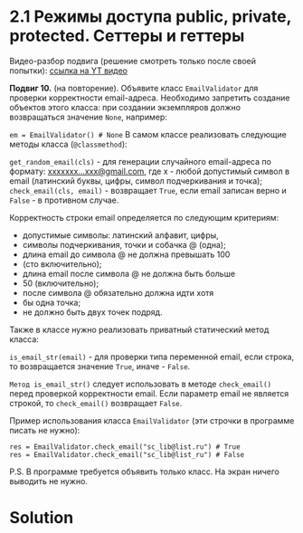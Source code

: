 # 2.1 Режимы доступа public, private, protected. Сеттеры и геттеры

Видео-разбор подвига (решение смотреть только после
своей попытки): [ссылка на YT видео](https://youtu.be/HPgJtLb2NV8)

**Подвиг 10.** (на повторение). Объявите класс `EmailValidator`
для проверки корректности email-адреса. Необходимо запретить
создание объектов этого класса: при создании экземпляров должно
возвращаться значение `None`, например:

`em = EmailValidator() # None`
В самом классе реализовать следующие методы класса (`@classmethod`):

`get_random_email(cls)` - для генерации случайного
email-адреса по формату: xxxxxxx...xxx@gmail.com, 
где x - любой допустимый символ в email (латинский
буквы, цифры, символ подчеркивания и точка);\
`check_email(cls, email)` - возвращает `True`, если 
email записан верно и `False` - в противном случае.

Корректность строки email определяется по следующим критериям:

- допустимые символы: латинский алфавит, цифры,
- символы подчеркивания, точки и собачка @ (одна);
- длина email до символа @ не должна превышать 100 
- (сто включительно);
- длина email после символа @ не должна быть больше
- 50 (включительно);
- после символа @ обязательно должна идти хотя
- бы одна точка;
- не должно быть двух точек подряд.

Также в классе нужно реализовать приватный статический
метод класса:

`is_email_str(email)` - для проверки типа переменной email,
если строка, то возвращается значение `True`, иначе - `False`.

`Метод is_email_str()` следует использовать в методе
`check_email()` перед проверкой корректности email.
Если параметр email не является строкой, то `check_email()` 
возвращает `False`.

Пример использования класса `EmailValidator` (эти 
строчки в программе писать не нужно):
```
res = EmailValidator.check_email("sc_lib@list.ru") # True
res = EmailValidator.check_email("sc_lib@list_ru") # False
```
P.S. В программе требуется объявить только класс. На экран
ничего выводить не нужно. 

# Solution

```

```
